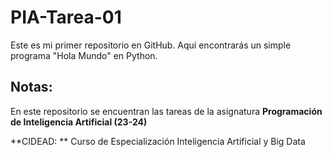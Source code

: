 # PIA-Tarea-01
Este es mi primer repositorio en GitHub. Aquí encontrarás un simple programa "Hola Mundo" en Python.

## Notas:
En este repositorio se encuentran las tareas de la asignatura **Programación de Inteligencia Artificial (23-24)**

**CIDEAD: ** Curso de Especialización Inteligencia Artificial y Big Data
